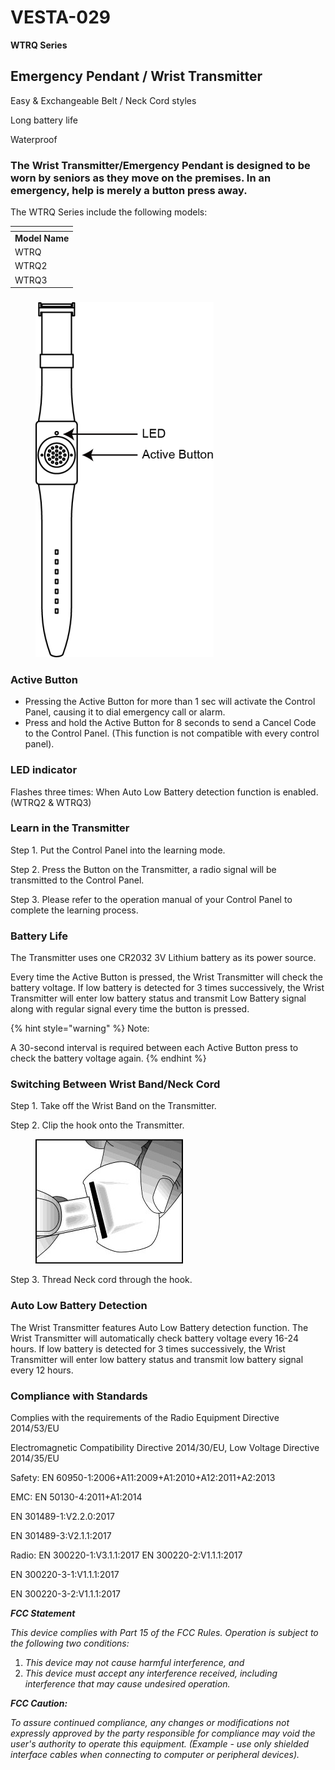 # VESTA-029

**WTRQ Series**

## **Emergency Pendant / Wrist Transmitter**

Easy & Exchangeable Belt / Neck Cord styles

Long battery life

Waterproof

### The Wrist Transmitter/Emergency Pendant is designed to be worn by seniors as they move on the premises. In an emergency, help is merely a button press away.

The WTRQ Series include the following models:

<table data-header-hidden data-full-width="false"><thead><tr><th></th></tr></thead><tbody><tr><td><strong>Model Name</strong></td></tr><tr><td>WTRQ</td></tr><tr><td>WTRQ2</td></tr><tr><td>WTRQ3</td></tr></tbody></table>

### &#x20;

<figure><img src=".gitbook/assets/0 (92).png" alt=""><figcaption></figcaption></figure>

### Active Button

* Pressing the Active Button for more than 1 sec will activate the Control Panel, causing it to dial emergency call or alarm.
* Press and hold the Active Button for 8 seconds to send a Cancel Code to the Control Panel. (This function is not compatible with every control panel).

### LED indicator

Flashes three times: When Auto Low Battery detection function is enabled. (WTRQ2 & WTRQ3)

### Learn in the Transmitter

Step 1. Put the Control Panel into the learning mode.

Step 2. Press the Button on the Transmitter, a radio signal will be transmitted to the Control Panel.

Step 3. Please refer to the operation manual of your Control Panel to complete the learning process.

### Battery Life

The Transmitter uses one CR2032 3V Lithium battery as its power source.

Every time the Active Button is pressed, the Wrist Transmitter will check the battery voltage. If low battery is detected for 3 times successively, the Wrist Transmitter will enter low battery status and transmit Low Battery signal along with regular signal every time the button is pressed.

{% hint style="warning" %}
Note:

A 30-second interval is required between each Active Button press to check the battery voltage again.
{% endhint %}

### Switching Between Wrist Band/Neck Cord

Step 1. Take off the Wrist Band on the Transmitter.

Step 2. Clip the hook onto the Transmitter.

<figure><img src=".gitbook/assets/1 (114).jpeg" alt=""><figcaption></figcaption></figure>

Step 3. Thread Neck cord through the hook.

### Auto Low Battery Detection

The Wrist Transmitter features Auto Low Battery detection function. The Wrist Transmitter will automatically check battery voltage every 16-24 hours. If low battery is detected for 3 times successively, the Wrist Transmitter will enter low battery status and transmit low battery signal every 12 hours.

### Compliance with Standards

Complies with the requirements of the Radio Equipment Directive 2014/53/EU

Electromagnetic Compatibility Directive 2014/30/EU, Low Voltage Directive 2014/35/EU

Safety: EN 60950-1:2006+A11:2009+A1:2010+A12:2011+A2:2013

EMC: EN 50130-4:2011+A1:2014

EN 301489-1:V2.2.0:2017

EN 301489-3:V2.1.1:2017

Radio: EN 300220-1:V3.1.1:2017 EN 300220-2:V1.1.1:2017

EN 300220-3-1:V1.1.1:2017

EN 300220-3-2:V1.1.1:2017

_**FCC Statement**_

_This device complies with Part 15 of the FCC Rules. Operation is subject to the following two conditions:_

1. _This device may not cause harmful interference, and_
2. _This device must accept any interference received, including interference that may cause undesired operation._

_**FCC Caution:**_

_To assure continued compliance, any changes or modifications not expressly approved by the party responsible for compliance may void the user's authority to operate this equipment. (Example - use only shielded interface cables when connecting to computer or peripheral devices)._
